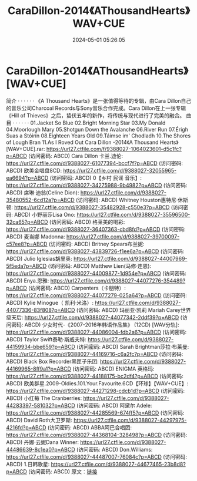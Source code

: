 ﻿---
title: CaraDillon-2014《AThousandHearts》WAV+CUE
date: 2024-05-01 05:26:05
categories: 外语音乐
tags: 外语音乐
---
# CaraDillon-2014《AThousandHearts》[WAV+CUE]

简介
· · · · · ·
《A Thousand Hearts》是一张值得等待的专辑，由Cara Dillon自己的音乐公司Charcoal
Records与Sony音乐合作完成。Cara Dillon在上一张专辑《Hill of
Thieves》之后，蛰伏五年的新作，将传统与现代进行了完美的融合。
曲目
· · · · · ·
01.Jacket So Blue
02.Bright Morning Star
03.My Donald
04.Moorlough Mary
05.Shotgun Down the Avalanche
06.River Run
07.Érigh Suas a Stóirín
08.Eighteen Years Old
09.Táimse im' Chodladh
10.The Shores of Lough Bran
11.As I Roved Out
Cara Dillon -2014《A Thousand Hearts》[WAV+CUE].rar: https://url27.ctfile.com/f/9388027-1064023601-d5c1fc?p=ABCD
(访问密码: ABCD)
Cara Dillon 卡兰.迪伦: https://url27.ctfile.com/d/9388027-61077394-bccf7f?p=ABCD
(访问密码: ABCD)
欧美金唱盘8CD: https://url27.ctfile.com/d/9388027-32055965-ea6694?p=ABCD
(访问密码: ABCD)
0【乡村 民谣 音乐】: https://url27.ctfile.com/d/9388027-34275988-9b4982?p=ABCD
(访问密码: ABCD)
席琳·迪翁(Celine Dion): https://url27.ctfile.com/d/9388027-35480552-6cd12a?p=ABCD
(访问密码: ABCD)
Whitney Houston惠特尼·休斯顿: https://url27.ctfile.com/d/9388027-35482928-c550e3?p=ABCD
(访问密码: ABCD)
小野丽莎Lisa Ono: https://url27.ctfile.com/d/9388027-35596500-32ca65?p=ABCD
(访问密码: ABCD)
格莱美的喝彩: https://url27.ctfile.com/d/9388027-36407363-cbd8fd?p=ABCD
(访问密码: ABCD)
麦当娜 Madonna: https://url27.ctfile.com/d/9388027-39700097-c57ee8?p=ABCD
(访问密码: ABCD)
Britney Spears布兰妮: https://url27.ctfile.com/d/9388027-43839726-f1ee6a?p=ABCD
(访问密码: ABCD)
Julio Iglesias胡里奥: https://url27.ctfile.com/d/9388027-44007969-5f5eda?p=ABCD
(访问密码: ABCD)
Matthew Lien(马修·连恩): https://url27.ctfile.com/d/9388027-44009877-1d954e?p=ABCD
(访问密码: ABCD)
Enya.恩雅: https://url27.ctfile.com/d/9388027-44077276-354489?p=ABCD
(访问密码: ABCD)
Carpenters（卡朋特）: https://url27.ctfile.com/d/9388027-44077279-025a64?p=ABCD
(访问密码: ABCD)
Kylie Minogue（ 凯利·米洛）: https://url27.ctfile.com/d/9388027-44077336-83f808?p=ABCD
(访问密码: ABCD)
玛丽亚·凯莉 Mariah Carey世界级天后: https://url27.ctfile.com/d/9388027-44077342-2ddf39?p=ABCD
(访问密码: ABCD)
少女时代-《2007-2016年韩语作品集》 (12CD) [WAV分轨]: https://url27.ctfile.com/d/9388027-44086004-fdb2a6?p=ABCD
(访问密码: ABCD)
Taylor Swift泰勒·斯威夫特: https://url27.ctfile.com/d/9388027-44159934-bbe659?p=ABCD
(访问密码: ABCD)
Sarah Brightman莎拉·布莱曼: https://url27.ctfile.com/d/9388027-44169716-c6a2fc?p=ABCD
(访问密码: ABCD)
Black Box Recorder黑匣子乐团: https://url27.ctfile.com/d/9388027-44169965-8ff9a1?p=ABCD
(访问密码: ABCD)
ENIGMA 英格玛: https://url27.ctfile.com/d/9388027-44188175-bc2df4?p=ABCD
(访问密码: ABCD)
欧美群星.2009-Oldies.101.Your.Favourite.6CD【环球】【WAV+CUE】: https://url27.ctfile.com/d/9388027-44271298-cdcb1d?p=ABCD
(访问密码: ABCD)
小红莓 The Cranberries: https://url27.ctfile.com/d/9388027-44283397-581032?p=ABCD
(访问密码: ABCD)
阿黛尔 Adele: https://url27.ctfile.com/d/9388027-44285569-674ff5?p=ABCD
(访问密码: ABCD)
David Roth大卫罗斯: https://url27.ctfile.com/d/9388027-44297975-4216fd?p=ABCD
(访问密码: ABCD)
ABBA阿巴合唱团: https://url27.ctfile.com/d/9388027-44368104-328498?p=ABCD
(访问密码: ABCD)
丹娜·云妮Dana Winner: https://url27.ctfile.com/d/9388027-44486639-8c1ea0?p=ABCD
(访问密码: ABCD)
Don.Williams: https://url27.ctfile.com/d/9388027-44487007-76084c?p=ABCD
(访问密码: ABCD)
1.日韩歌星: https://url27.ctfile.com/d/9388027-44677465-23b8d8?p=ABCD
(访问密码: ABCD)
原文：[链接](https://blog.sina.com.cn/s/blog_1647c7e76010315f6.html)